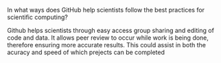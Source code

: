 In what ways does GitHub help scientists follow the best practices for scientific computing?

Github helps scientists through easy access group sharing and editing of code and data. It allows peer review to occur while work is being done, therefore ensuring more accurate results. This could assist in both the acuracy and speed of which prejects can be completed
